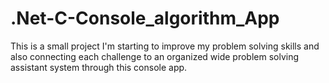 # .Net-C-Console_algorithm_App
This is a small project I'm starting to improve my problem solving skills and also connecting each challenge to an organized wide problem solving assistant system through this console app.
